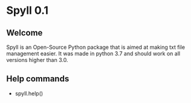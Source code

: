 <h1>Spyll 0.1</h1>

<h2>Welcome</h2>
<p>Spyll is an Open-Source Python package that is aimed at making txt file management easier. It was made in python 3.7 and should work on all versions higher than 3.0.</p>

<h2>Help commands</h2>
<ul>
<li>spyll.help()</li>
</ul>
